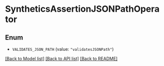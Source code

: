 # SyntheticsAssertionJSONPathOperator

## Enum


* `VALIDATES_JSON_PATH` (value: `"validatesJSONPath"`)


[[Back to Model list]](../README.md#documentation-for-models) [[Back to API list]](../README.md#documentation-for-api-endpoints) [[Back to README]](../README.md)



